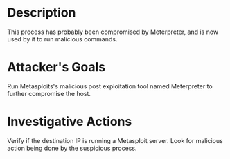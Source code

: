 # Description
This process has probably been compromised by Meterpreter, and is now used by it to run malicious commands.
# Attacker's Goals
Run Metasploits's malicious post exploitation tool named Meterpreter to further compromise the host.
# Investigative Actions
Verify if the destination IP is running a Metasploit server.
Look for malicious action being done by the suspicious process.
